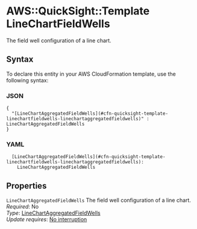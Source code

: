 # AWS::QuickSight::Template LineChartFieldWells<a name="aws-properties-quicksight-template-linechartfieldwells"></a>

The field well configuration of a line chart\.

## Syntax<a name="aws-properties-quicksight-template-linechartfieldwells-syntax"></a>

To declare this entity in your AWS CloudFormation template, use the following syntax:

### JSON<a name="aws-properties-quicksight-template-linechartfieldwells-syntax.json"></a>

```
{
  "[LineChartAggregatedFieldWells](#cfn-quicksight-template-linechartfieldwells-linechartaggregatedfieldwells)" : LineChartAggregatedFieldWells
}
```

### YAML<a name="aws-properties-quicksight-template-linechartfieldwells-syntax.yaml"></a>

```
  [LineChartAggregatedFieldWells](#cfn-quicksight-template-linechartfieldwells-linechartaggregatedfieldwells):
    LineChartAggregatedFieldWells
```

## Properties<a name="aws-properties-quicksight-template-linechartfieldwells-properties"></a>

`LineChartAggregatedFieldWells` <a name="cfn-quicksight-template-linechartfieldwells-linechartaggregatedfieldwells"></a>
The field well configuration of a line chart\.  
_Required_: No  
_Type_: [LineChartAggregatedFieldWells](aws-properties-quicksight-template-linechartaggregatedfieldwells.md)  
_Update requires_: [No interruption](https://docs.aws.amazon.com/AWSCloudFormation/latest/UserGuide/using-cfn-updating-stacks-update-behaviors.html#update-no-interrupt)
